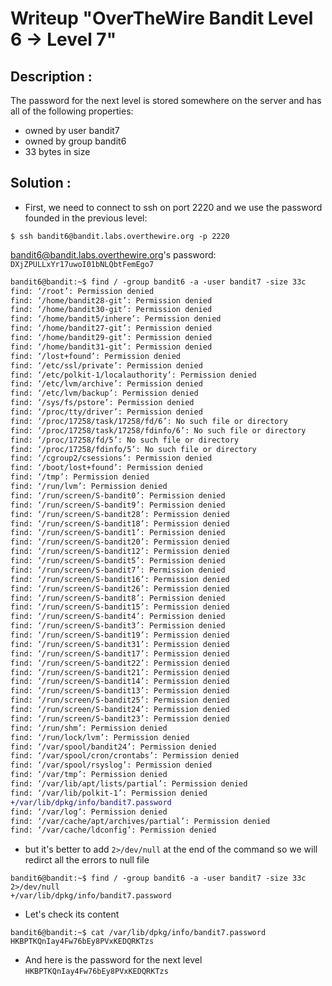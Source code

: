 # Writeup "OverTheWire Bandit Level 6 → Level 7"

## Description : 
 The password for the next level is stored somewhere on the server and has all of the following properties:

  - owned by user bandit7
  - owned by group bandit6
  - 33 bytes in size

## Solution :
- First, we need to connect to ssh on port 2220 and we use the password founded in the previous level: 
```
$ ssh bandit6@bandit.labs.overthewire.org -p 2220
```
bandit6@bandit.labs.overthewire.org's password: `DXjZPULLxYr17uwoI01bNLQbtFemEgo7`

```diff
bandit6@bandit:~$ find / -group bandit6 -a -user bandit7 -size 33c
find: ‘/root’: Permission denied
find: ‘/home/bandit28-git’: Permission denied
find: ‘/home/bandit30-git’: Permission denied
find: ‘/home/bandit5/inhere’: Permission denied
find: ‘/home/bandit27-git’: Permission denied
find: ‘/home/bandit29-git’: Permission denied
find: ‘/home/bandit31-git’: Permission denied
find: ‘/lost+found’: Permission denied
find: ‘/etc/ssl/private’: Permission denied
find: ‘/etc/polkit-1/localauthority’: Permission denied
find: ‘/etc/lvm/archive’: Permission denied
find: ‘/etc/lvm/backup’: Permission denied
find: ‘/sys/fs/pstore’: Permission denied
find: ‘/proc/tty/driver’: Permission denied
find: ‘/proc/17258/task/17258/fd/6’: No such file or directory
find: ‘/proc/17258/task/17258/fdinfo/6’: No such file or directory
find: ‘/proc/17258/fd/5’: No such file or directory
find: ‘/proc/17258/fdinfo/5’: No such file or directory
find: ‘/cgroup2/csessions’: Permission denied
find: ‘/boot/lost+found’: Permission denied
find: ‘/tmp’: Permission denied
find: ‘/run/lvm’: Permission denied
find: ‘/run/screen/S-bandit0’: Permission denied
find: ‘/run/screen/S-bandit9’: Permission denied
find: ‘/run/screen/S-bandit28’: Permission denied
find: ‘/run/screen/S-bandit18’: Permission denied
find: ‘/run/screen/S-bandit1’: Permission denied
find: ‘/run/screen/S-bandit20’: Permission denied
find: ‘/run/screen/S-bandit12’: Permission denied
find: ‘/run/screen/S-bandit5’: Permission denied
find: ‘/run/screen/S-bandit7’: Permission denied
find: ‘/run/screen/S-bandit16’: Permission denied
find: ‘/run/screen/S-bandit26’: Permission denied
find: ‘/run/screen/S-bandit8’: Permission denied
find: ‘/run/screen/S-bandit15’: Permission denied
find: ‘/run/screen/S-bandit4’: Permission denied
find: ‘/run/screen/S-bandit3’: Permission denied
find: ‘/run/screen/S-bandit19’: Permission denied
find: ‘/run/screen/S-bandit31’: Permission denied
find: ‘/run/screen/S-bandit17’: Permission denied
find: ‘/run/screen/S-bandit22’: Permission denied
find: ‘/run/screen/S-bandit21’: Permission denied
find: ‘/run/screen/S-bandit14’: Permission denied
find: ‘/run/screen/S-bandit13’: Permission denied
find: ‘/run/screen/S-bandit25’: Permission denied
find: ‘/run/screen/S-bandit24’: Permission denied
find: ‘/run/screen/S-bandit23’: Permission denied
find: ‘/run/shm’: Permission denied
find: ‘/run/lock/lvm’: Permission denied
find: ‘/var/spool/bandit24’: Permission denied
find: ‘/var/spool/cron/crontabs’: Permission denied
find: ‘/var/spool/rsyslog’: Permission denied
find: ‘/var/tmp’: Permission denied
find: ‘/var/lib/apt/lists/partial’: Permission denied
find: ‘/var/lib/polkit-1’: Permission denied
+/var/lib/dpkg/info/bandit7.password
find: ‘/var/log’: Permission denied
find: ‘/var/cache/apt/archives/partial’: Permission denied
find: ‘/var/cache/ldconfig’: Permission denied

```
- but it's better to add `2>/dev/null` at the end of the command so we will redirct all the errors to null file 
```
bandit6@bandit:~$ find / -group bandit6 -a -user bandit7 -size 33c 2>/dev/null
+/var/lib/dpkg/info/bandit7.password
```
- Let's check its content 
```
bandit6@bandit:~$ cat /var/lib/dpkg/info/bandit7.password
HKBPTKQnIay4Fw76bEy8PVxKEDQRKTzs

```
- And here is the password for the next level `HKBPTKQnIay4Fw76bEy8PVxKEDQRKTzs`


